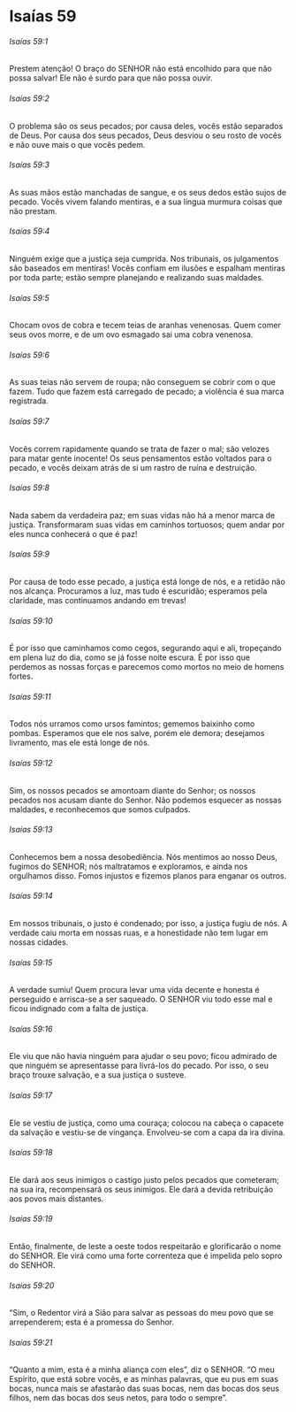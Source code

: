 # Isaías 59

###### Isaías 59:1

Prestem atenção! O braço do SENHOR não está encolhido para que não possa salvar! Ele não é surdo para que não possa ouvir.

###### Isaías 59:2

O problema são os seus pecados; por causa deles, vocês estão separados de Deus. Por causa dos seus pecados, Deus desviou o seu rosto de vocês e não ouve mais o que vocês pedem.

###### Isaías 59:3

As suas mãos estão manchadas de sangue, e os seus dedos estão sujos de pecado. Vocês vivem falando mentiras, e a sua língua murmura coisas que não prestam.

###### Isaías 59:4

Ninguém exige que a justiça seja cumprida. Nos tribunais, os julgamentos são baseados em mentiras! Vocês confiam em ilusões e espalham mentiras por toda parte; estão sempre planejando e realizando suas maldades.

###### Isaías 59:5

Chocam ovos de cobra e tecem teias de aranhas venenosas. Quem comer seus ovos morre, e de um ovo esmagado sai uma cobra venenosa.

###### Isaías 59:6

As suas teias não servem de roupa; não conseguem se cobrir com o que fazem. Tudo que fazem está carregado de pecado; a violência é sua marca registrada.

###### Isaías 59:7

Vocês correm rapidamente quando se trata de fazer o mal; são velozes para matar gente inocente! Os seus pensamentos estão voltados para o pecado, e vocês deixam atrás de si um rastro de ruína e destruição.

###### Isaías 59:8

Nada sabem da verdadeira paz; em suas vidas não há a menor marca de justiça. Transformaram suas vidas em caminhos tortuosos; quem andar por eles nunca conhecerá o que é paz!

###### Isaías 59:9

Por causa de todo esse pecado, a justiça está longe de nós, e a retidão não nos alcança. Procuramos a luz, mas tudo é escuridão; esperamos pela claridade, mas continuamos andando em trevas!

###### Isaías 59:10

É por isso que caminhamos como cegos, segurando aqui e ali, tropeçando em plena luz do dia, como se já fosse noite escura. É por isso que perdemos as nossas forças e parecemos como mortos no meio de homens fortes.

###### Isaías 59:11

Todos nós urramos como ursos famintos; gememos baixinho como pombas. Esperamos que ele nos salve, porém ele demora; desejamos livramento, mas ele está longe de nós.

###### Isaías 59:12

Sim, os nossos pecados se amontoam diante do Senhor; os nossos pecados nos acusam diante do Senhor. Não podemos esquecer as nossas maldades, e reconhecemos que somos culpados.

###### Isaías 59:13

Conhecemos bem a nossa desobediência. Nós mentimos ao nosso Deus, fugimos do SENHOR; nós maltratamos e exploramos, e ainda nos orgulhamos disso. Fomos injustos e fizemos planos para enganar os outros.

###### Isaías 59:14

Em nossos tribunais, o justo é condenado; por isso, a justiça fugiu de nós. A verdade caiu morta em nossas ruas, e a honestidade não tem lugar em nossas cidades.

###### Isaías 59:15

A verdade sumiu! Quem procura levar uma vida decente e honesta é perseguido e arrisca-se a ser saqueado. O SENHOR viu todo esse mal e ficou indignado com a falta de justiça.

###### Isaías 59:16

Ele viu que não havia ninguém para ajudar o seu povo; ficou admirado de que ninguém se apresentasse para livrá-los do pecado. Por isso, o seu braço trouxe salvação, e a sua justiça o susteve.

###### Isaías 59:17

Ele se vestiu de justiça, como uma couraça; colocou na cabeça o capacete da salvação e vestiu-se de vingança. Envolveu-se com a capa da ira divina.

###### Isaías 59:18

Ele dará aos seus inimigos o castigo justo pelos pecados que cometeram; na sua ira, recompensará os seus inimigos. Ele dará a devida retribuição aos povos mais distantes.

###### Isaías 59:19

Então, finalmente, de leste a oeste todos respeitarão e glorificarão o nome do SENHOR. Ele virá como uma forte correnteza que é impelida pelo sopro do SENHOR.

###### Isaías 59:20

“Sim, o Redentor virá a Sião para salvar as pessoas do meu povo que se arrependerem; esta é a promessa do Senhor.

###### Isaías 59:21

“Quanto a mim, esta é a minha aliança com eles”, diz o SENHOR. “O meu Espírito, que está sobre vocês, e as minhas palavras, que eu pus em suas bocas, nunca mais se afastarão das suas bocas, nem das bocas dos seus filhos, nem das bocas dos seus netos, para todo o sempre”.

